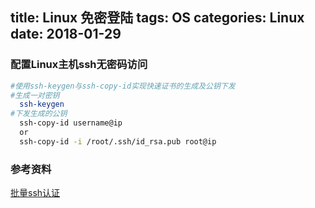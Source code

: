 title: Linux 免密登陆
tags: OS
categories: Linux
date: 2018-01-29
---

### 配置Linux主机ssh无密码访问
```bash
#使用ssh-keygen与ssh-copy-id实现快速证书的生成及公钥下发
#生成一对密钥
  ssh-keygen   
#下发生成的公钥
  ssh-copy-id username@ip 
  or
  ssh-copy-id -i /root/.ssh/id_rsa.pub root@ip 
```
### 参考资料
[批量ssh认证](https://github.com/Lianyi-xz/shell/blob/master/auto_shell.py)  